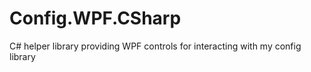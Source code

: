 Config.WPF.CSharp
=================

C# helper library providing WPF controls for interacting with my config library